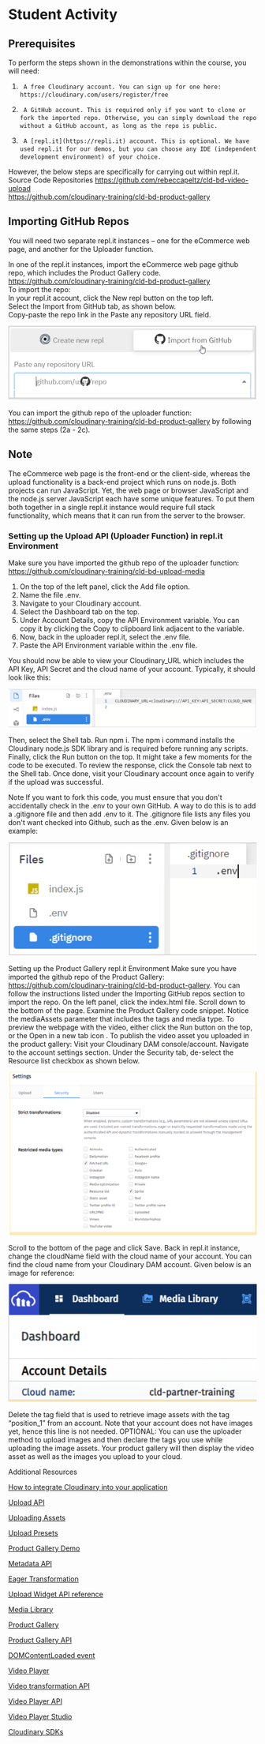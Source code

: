 # Student Activity
## Prerequisites 

To perform the steps shown in the demonstrations within the course, you will need:  

1.      A free Cloudinary account. You can sign up for one here: https://cloudinary.com/users/register/free
2.      A GitHub account. This is required only if you want to clone or fork the imported repo. Otherwise, you can simply download the repo without a GitHub account, as long as the repo is public.
3.      A [repl.it](https://repli.it) account. This is optional. We have used repl.it for our demos, but you can choose any IDE (independent development environment) of your choice.   
However, the below steps are specifically for carrying out within repl.it.  
Source Code Repositories
 https://github.com/rebeccapeltz/cld-bd-video-upload  
https://github.com/cloudinary-training/cld-bd-product-gallery  

##  Importing GitHub Repos   
You will need two separate repl.it instances – one for the eCommerce web page, and another for the Uploader function.   

In one of the repl.it instances, import the eCommerce web page github repo, which includes the Product Gallery code. https://github.com/cloudinary-training/cld-bd-product-gallery  
To import the repo:  
In your repl.it account, click the New repl button on the top left.  
Select the Import from GitHub tab, as shown below.  
Copy-paste the repo link in the Paste any repository URL field.  

![Import from GitHub](./images/github-import.png)

You can import the github repo of the uploader function: https://github.com/cloudinary-training/cld-bd-product-gallery by following the same steps (2a - 2c).  

## Note
The eCommerce web page is the front-end or the client-side, whereas the upload functionality is a back-end project which runs on node.js. Both projects can run JavaScript. Yet, the web page or browser JavaScript and the node.js server JavaScript each have some unique features. To put them both together in a single repl.it instance would require full stack functionality, which means that it can run from the server to the browser. 

### Setting up the Upload API (Uploader Function) in repl.it Environment  
Make sure you have imported the github repo of the uploader function: https://github.com/cloudinary-training/cld-bd-upload-media  

1. On the top of the left panel, click the Add file option.
2. Name the file .env.  
3. Navigate to your Cloudinary account.
4. Select the Dashboard tab on the top.  
5. Under Account Details, copy the API Environment variable. You can copy it by clicking the Copy to clipboard link adjacent to the variable.
6. Now, back in the uploader repl.it, select the .env file.
7. Paste the API Environment variable within the .env file.  

You should now be able to view your Cloudinary_URL which includes the API Key, API Secret and the cloud name of your account. Typically, it should look like this:

![Credentials in .env file](./images/env.png)


Then, select the Shell tab. 
Run npm i. The npm i command  installs the Cloudinary node.js SDK library and is required before running any scripts.
Finally, click the Run button on the top. It might take a few moments for the code to be executed. 
To review the response, click the Console tab next to the Shell tab.
Once done, visit your Cloudinary account once again to verify if the upload was successful. 

Note
If you want to fork this code, you must ensure that you don't accidentally check in the .env to your own GitHub. A way to do this is to add a .gitignore file and then add .env to it. The .gitignore file lists any files you don't want checked into Github, such as the .env. 
Given below is an example:

![environment variable file is ignore by git](./images/gitignore.png)

Setting up the Product Gallery repl.it Environment
Make sure you have imported the github repo of the Product Gallery: https://github.com/cloudinary-training/cld-bd-product-gallery. You can follow the instructions listed under the Importing GitHub repos section to import the repo.
On the left panel, click the index.html file.
Scroll down to the bottom of the page.
Examine the Product Gallery code snippet.
Notice the mediaAssets parameter that includes the tags and media type.
To preview the webpage with the video, either click the Run button on the top, or the Open in a new tab icon . 
To publish the video asset you uploaded in the product gallery:
Visit your Cloudinary DAM console/account.
Navigate to the account settings section.
Under the Security tab, de-select the Resource list checkbox as shown below.

![Resource list](./images/resource-list.png)

Scroll to the bottom of the page and click Save.
Back in repl.it instance, change the cloudName field with the cloud name of your account. You can find the cloud name from your Cloudinary DAM account. Given below is an image for reference:

![Cloudname in dashboard](./images/cloud-name.png)

Delete the tag field that is used to retrieve image assets with the tag “position_1” from an account. Note that your account does not have images yet, hence this line is not needed. 
OPTIONAL: You can use the uploader method to upload images and then declare the tags you use while uploading the image assets. Your product gallery will then display the video asset as well as the images you upload to your cloud.


Additional Resources

[How to integrate Cloudinary into your application](https://cloudinary.com/documentation/how_to_integrate_cloudinary) 

[Upload API](https://cloudinary.com/documentation/image_upload_api_reference) 

[Uploading Assets](https://cloudinary.com/documentation/upload_images)  

[Upload Presets](https://cloudinary.com/documentation/upload_presets)  

[Product Gallery Demo](https://demo.cloudinary.com/product-gallery/)  

[Metadata API](https://cloudinary.com/documentation/metadata_api)  

[Eager Transformation](https://cloudinary.com/documentation/transformations_on_upload#eager_transformations)  

[Upload Widget API reference](https://cloudinary.com/documentation/upload_widget_reference) 

[Media Library](https://cloudinary.com/documentation/media_library_widget)  

[Product Gallery](https://cloudinary.com/documentation/product_gallery)  

[Product Gallery API](https://cloudinary.com/documentation/product_gallery_reference)  

[DOMContentLoaded event](https://developer.mozilla.org/en-US/docs/Web/API/Window/DOMContentLoaded_event)  

[Video Player](https://cloudinary.com/documentation/cloudinary_video_player)  

[Video transformation API](https://cloudinary.com/documentation/video_transformation_reference)  

[Video Player API](https://cloudinary.com/documentation/video_player_api_reference)  

[Video Player Studio](https://studio.cloudinary.com/)  

[Cloudinary SDKs](https://cloudinary.com/documentation/cloudinary_sdks)








